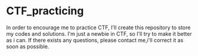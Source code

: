 # CTF_practicing

In order to encourage me to practice CTF, I'll create this repository to store my codes and solutions.
I'm just a newbie in CTF, so I'll try to make it better as i can.
If there exists any questions, please contact me,i'll correct it as soon as possible.
